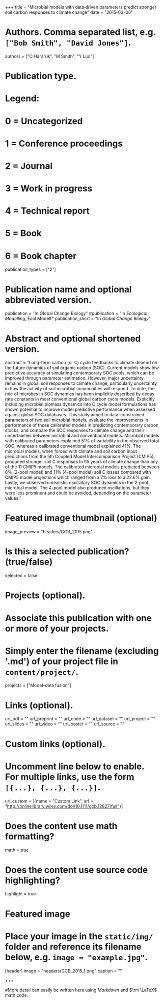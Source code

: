+++
title = "Microbial models with data‐driven parameters predict stronger soil carbon responses to climate change"
date = "2015-03-06"

# Authors. Comma separated list, e.g. `["Bob Smith", "David Jones"]`.
authors = ["O Hararuk", "M Smith", "Y Luo"]

# Publication type.
# Legend:
# 0 = Uncategorized
# 1 = Conference proceedings
# 2 = Journal
# 3 = Work in progress
# 4 = Technical report
# 5 = Book
# 6 = Book chapter
publication_types = ["2"]

# Publication name and optional abbreviated version.
publication = "In Global Change Biology"
#publication = "In *Ecological Modelling*, Ecol Modell."
publication_short = "In *Global Change Biology*"

# Abstract and optional shortened version.
abstract = "Long-term carbon (or C) cycle feedbacks to climate depend on the future dynamics of soil organic carbon (SOC). Current models show low predictive accuracy at simulating contemporary SOC pools, which can be improved through parameter estimation. However, major uncertainty remains in global soil responses to climate change, particularly uncertainty in how the activity of soil microbial communities will respond. To date, the role of microbes in SOC dynamics has been implicitly described by decay rate constants in most conventional global carbon cycle models. Explicitly including microbial biomass dynamics into C cycle model formulations has shown potential to improve model predictive performance when assessed against global SOC databases. This study aimed to data-constrained parameters of two soil microbial models, evaluate the improvements in performance of those calibrated models in predicting contemporary carbon stocks, and compare the SOC responses to climate change and their uncertainties between microbial and conventional models. Microbial models with calibrated parameters explained 51% of variability in the observed total SOC, whereas a calibrated conventional model explained 41%. The microbial models, when forced with climate and soil carbon input predictions from the 5th Coupled Model Intercomparison Project (CMIP5), produced stronger soil C responses to 95 years of climate change than any of the 11 CMIP5 models. The calibrated microbial models predicted between 8% (2-pool model) and 11% (4-pool model) soil C losses compared with CMIP5 model projections which ranged from a 7% loss to a 22.6% gain. Lastly, we observed unrealistic oscillatory SOC dynamics in the 2-pool microbial model. The 4-pool model also produced oscillations, but they were less prominent and could be avoided, depending on the parameter values."

# Featured image thumbnail (optional)
image_preview = "headers/GCB_2015.png"

# Is this a selected publication? (true/false)
selected = false

# Projects (optional).
#   Associate this publication with one or more of your projects.
#   Simply enter the filename (excluding '.md') of your project file in `content/project/`.
projects = ["Model-data fusion"]

# Links (optional).
url_pdf = ""
url_preprint = ""
url_code = ""
url_dataset = ""
url_project = ""
url_slides = ""
url_video = ""
url_poster = ""
url_source = ""

# Custom links (optional).
#   Uncomment line below to enable. For multiple links, use the form `[{...}, {...}, {...}]`.
url_custom = [{name = "Custom Link", url = "http://onlinelibrary.wiley.com/doi/10.1111/gcb.12827/full"}]

# Does the content use math formatting?
math = true

# Does the content use source code highlighting?
highlight = true

# Featured image
# Place your image in the `static/img/` folder and reference its filename below, e.g. `image = "example.jpg"`.
[header]
image = "headers/GCB_2015_1.png"
caption = ""

+++

#More detail can easily be written here using *Markdown* and $\rm \LaTeX$ math code.
